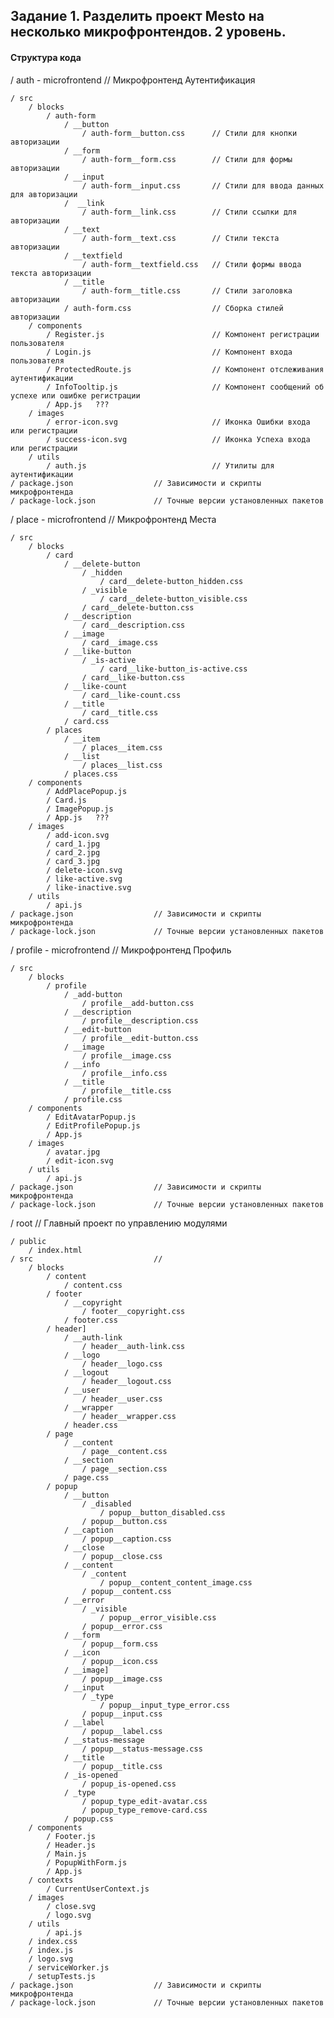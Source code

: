 ## Задание 1. Разделить проект Mesto на несколько микрофронтендов. 2 уровень.

#### Cтруктура кода

/ auth - microfrontend               // Микрофронтенд Аутентификация

    / src
        / blocks
            / auth-form
                / __button
                    / auth-form__button.css      // Стили для кнопки авторизации
                / __form
                    / auth-form__form.css        // Стили для формы авторизации
                / __input
                    / auth-form__input.css       // Стили для ввода данных для авторизации
                /  __link 
                    / auth-form__link.css        // Стили ссылки для авторизации
                / __text
                    / auth-form__text.css        // Стили текста авторизации
                / __textfield
                    / auth-form__textfield.css   // Стили формы ввода текста авторизации
                / __title
                    / auth-form__title.css       // Стили заголовка авторизации
                / auth-form.css                  // Сборка стилей авторизации
        / components
            / Register.js                        // Компонент регистрации пользователя
            / Login.js                           // Компонент входа пользователя
            / ProtectedRoute.js                  // Компонент отслеживания аутентификации
            / InfoTooltip.js                     // Компонент сообщений об успехе или ошибке регистрации
            / App.js   ???
        / images
            / error-icon.svg                     // Иконка Ошибки входа или регистрации
            / success-icon.svg                   // Иконка Успеха входа или регистрации
        / utils
            / auth.js                            // Утилиты для аутентификации
    / package.json                  // Зависимости и скрипты микрофронтенда
    / package-lock.json             // Точные версии установленных пакетов


/ place - microfrontend             // Микрофронтенд Места

    / src
        / blocks
            / card
                / __delete-button
                    / _hidden
                        / card__delete-button_hidden.css
                    / _visible
                        / card__delete-button_visible.css
                    / card__delete-button.css
                / __description
                    / card__description.css
                / __image
                    / card__image.css
                / __like-button
                    / _is-active
                        / card__like-button_is-active.css
                    / card__like-button.css
                / __like-count
                    / card__like-count.css
                / __title
                    / card__title.css
                / card.css
            / places
                / __item
                    / places__item.css
                / __list
                    / places__list.css
                / places.css
        / components
            / AddPlacePopup.js
            / Card.js
            / ImagePopup.js
            / App.js   ???
        / images
            / add-icon.svg
            / card_1.jpg
            / card_2.jpg
            / card_3.jpg
            / delete-icon.svg
            / like-active.svg
            / like-inactive.svg
        / utils
            / api.js
    / package.json                  // Зависимости и скрипты микрофронтенда
    / package-lock.json             // Точные версии установленных пакетов


/ profile - microfrontend           // Микрофронтенд Профиль

    / src
        / blocks
            / profile
                / _add-button
                    / profile__add-button.css
                / __description
                    / profile__description.css
                / __edit-button
                    / profile__edit-button.css
                / __image
                    / profile__image.css
                / __info
                    / profile__info.css
                / __title
                    / profile__title.css
                / profile.css
        / components
            / EditAvatarPopup.js
            / EditProfilePopup.js
            / App.js
        / images
            / avatar.jpg
            / edit-icon.svg
        / utils
            / api.js
    / package.json                  // Зависимости и скрипты микрофронтенда
    / package-lock.json             // Точные версии установленных пакетов


/ root                              //  Главный проект по управлению модулями

    / public
        / index.html
    / src                           // 
        / blocks
            / content
                / content.css
            / footer
                / __copyright
                    / footer__copyright.css
                / footer.css
            / header]
                / __auth-link
                    / header__auth-link.css
                / __logo
                    / header__logo.css
                / __logout
                    / header__logout.css
                / __user
                    / header__user.css
                / __wrapper
                    / header__wrapper.css
                / header.css
            / page
                / __content
                    / page__content.css
                / __section
                    / page__section.css
                / page.css
            / popup
                / __button
                    / _disabled
                        / popup__button_disabled.css
                    / popup__button.css
                / __caption   
                    / popup__caption.css
                / __close
                    / popup__close.css
                / __content
                    / _content
                        / popup__content_content_image.css
                    / popup__content.css
                / __error
                    / _visible
                        / popup__error_visible.css
                    / popup__error.css
                / __form
                    / popup__form.css
                / __icon
                    / popup__icon.css
                / __image]
                    / popup__image.css
                / __input
                    / _type
                        / popup__input_type_error.css
                    / popup__input.css
                / __label
                    / popup__label.css
                / __status-message
                    / popup__status-message.css
                / __title
                    / popup__title.css
                / _is-opened
                    / popup_is-opened.css
                / _type
                    / popup_type_edit-avatar.css
                    / popup_type_remove-card.css
                / popup.css
        / components
            / Footer.js
            / Header.js
            / Main.js
            / PopupWithForm.js
            / App.js
        / contexts
            / CurrentUserContext.js
        / images
            / close.svg
            / logo.svg
        / utils
            / api.js
        / index.css
        / index.js
        / logo.svg
        / serviceWorker.js
        / setupTests.js
    / package.json                  // Зависимости и скрипты микрофронтенда
    / package-lock.json             // Точные версии установленных пакетов

